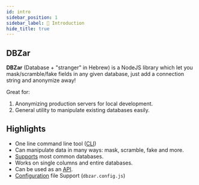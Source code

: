 ```yaml
---
id: intro
sidebar_position: 1
sidebar_label: 👋 Introduction
hide_title: true
---
```


## DBZar

**DBZar** (Database + "stranger" in Hebrew) is a NodeJS library which let you mask/scramble/fake fields in any given database, just add a connection string and anonymize away!

Great for:

1. Anonymizing production servers for local development.
2. General utility to manipulate existing databases easily.

## Highlights

- One line command line tool ([CLI](/docs/usage))
- Can manipulate data in many ways: mask, scramble, fake and more.
- [Supports](/docs/supported_dbs) most common databases.
- Works on single columns and entire databases.
- Can be used as an [API](/docs/api).
- [Configuration](/docs/config) file Support (`dbzar.config.js`)
